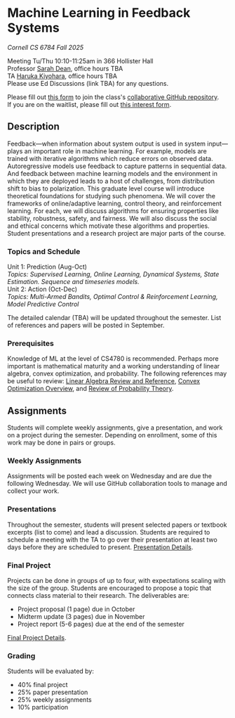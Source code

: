 # Machine Learning in Feedback Systems
*Cornell CS 6784 Fall 2025* 

Meeting Tu/Thu 10:10-11:25am in 366 Hollister Hall\
Professor [Sarah Dean](https://sdean.website/), office hours TBA\
TA [Haruka Kiyohara](https://sites.google.com/view/harukakiyohara), office hours TBA\
Please use Ed Discussions (link TBA) for any questions.

Please fill out [this form](https://docs.google.com/forms/d/e/1FAIpQLScSIJy9JsKhzBEBKLcxumFdUrlA540Uj1ETl4lE4hWHz_fEIQ/viewform?usp=dialog) to join the class's [collaborative GitHub repository](https://github.com/ml-feedback-sys/collaborative-f25).\
If you are on the waitlist, please fill out [this interest form](https://docs.google.com/forms/d/e/1FAIpQLScks25ekpabALpCronYx9ZV_thu6Besk69mRnHcbsuLrh6psA/viewform?usp=sharing&ouid=113616522367506075718).

## Description
Feedback&mdash;when information about system output is used in system input&mdash;plays an important role in machine learning.
For example, models are trained with iterative algorithms which reduce errors on observed data.
Autoregressive models use feedback to capture patterns in sequential data. 
And feedback between machine learning models and the environment in which they are deployed leads to a host of challenges, from distribution shift to bias to polarization. 
This graduate level course will introduce theoretical foundations for studying such phenomena. We will cover the frameworks of online/adaptive learning,  control theory, and reinforcement learning. For each, we will discuss algorithms for ensuring properties like stability, robustness, safety, and fairness. We will also discuss the social and ethical concerns which motivate these algorithms and properties. Student presentations and a research project are major parts of the course.

### Topics and Schedule
Unit 1: Prediction (Aug-Oct)\
*Topics: Supervised Learning, Online Learning, Dynamical Systems, State Estimation. Sequence and timeseries models.*\
Unit 2: Action (Oct-Dec)\
*Topics: Multi-Armed Bandits, Optimal Control & Reinforcement Learning, Model Predictive Control*

The detailed calendar (TBA) will be updated throughout the semester. List of references and papers will be posted in September.

### Prerequisites

Knowledge of ML at the level of CS4780 is recommended. Perhaps more important is mathematical maturity and a working understanding of linear algebra, convex optimization, and probability. The following references may be useful to review: [Linear Algebra Review and Reference](http://www.cs.cmu.edu/~zkolter/course/15-884/linalg-review.pdf), [Convex Optimization Overview](https://cs229.stanford.edu/section/cs229-cvxopt.pdf), and [Review of Probability Theory](https://cs229.stanford.edu/section/cs229-prob.pdf).

## Assignments
Students will complete weekly assignments, give a presentation, and work on a project during the semester. Depending on enrollment, some of this work may be done in pairs or groups.

### Weekly Assignments 
Assignments will be posted each week on Wednesday and are due the following Wednesday. We will use GitHub collaboration tools to manage and collect your work.

### Presentations
Throughout the semester, students will present selected papers or textbook excerpts (list to come) and lead a discussion. Students are required to schedule a meeting with the TA to go over their presentation at least two days before they are scheduled to present. [Presentation Details](presentation.md).


### Final Project
Projects can be done in groups of up to four, with expectations scaling with the size of the group. Students are encouraged to propose a topic that connects class material to their research. The deliverables are:
 - Project proposal (1 page) due in October
 - Midterm update (3 pages) due in November
 - Project report (5-6 pages) due at the end of the semester

[Final Project Details](project.md).

### Grading
Students will be evaluated by:
 - 40% final project
 - 25% paper presentation
 - 25% weekly assignments
 - 10% participation
